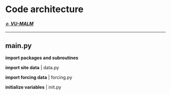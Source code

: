   # Code architecture

#### _[&larr; VU-MALM](vu_malm.md)_

---

## main.py

  **import packages and subroutines**

  **import site data** | data.py

  **import forcing data** | forcing.py

  **initialize variables** | init.py
